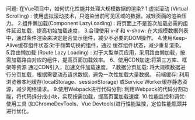 问题: 在Vue项目中，如何优化性能并处理大规模数据的渲染?
1.虚拟滚动 (Virtual Scrolling) : 使用虚拟滚动技术，只渲染当前可见区域的数据，减轻页面的渲染压力。
2.组件懒加载(Component LazyLoading) : 将页面上不是首次加载必需的组件延迟加载，提高初始加载速度。
3.合理使用 v-if 和 v-show: 在大规模数据列表中，通过条件渲染来决定是否显示组件，减少不必要的DOM操作。
4.使用Keep-Alive缓存组件状态:对于频繁切换的组件，通过 <keep-alive> 缓存组件状态，减少重复渲染。
5.路由懒加载 (Route Lazy Loading) : 对于大型单页应用，采用路由懒加载，按需加载路由对应的组件，提高页面加载效率。
6、使用CDN加速:将第三方库、框架等资源
通过CDN引入，加速文件加载速度。
7.数据分页加载: 将大规模数据进行分页加载，根据需要动态请求数据，避免一次性加载大量数据。
前端缓存: 利用浏览器本地缓存(localStorage、sessionStorage) 或Service Worker缓存静态资源，减少网络请求。
9.使用Webpack进行代码分割: 利用Webpack的代码分割功能，将代码拆分成小块，实现按需加载，提高页面加载速度.
10.性能监控和调优: 使用工具 (如ChromeDevTools、Vue Devtools)进行性能监控，定位性能瓶颈并进行优化。